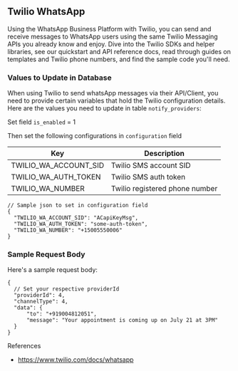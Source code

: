 ## Twilio WhatsApp

Using the WhatsApp Business Platform with Twilio, you can send and receive messages to WhatsApp users using the same Twilio Messaging APIs you already know and enjoy. Dive into the Twilio SDKs and helper libraries, see our quickstart and API reference docs, read through guides on templates and Twilio phone numbers, and find the sample code you'll need.

### Values to Update in Database

When using Twilio to send whatsApp messages via their API/Client, you need to provide certain variables that hold the Twilio configuration details. Here are the values you need to update in table `notify_providers`:

Set field `is_enabled` = 1

Then set the following configurations in `configuration` field

| Key             | Description     |
|-----------------|-----------------|
| TWILIO_WA_ACCOUNT_SID   | Twilio SMS account SID |
| TWILIO_WA_AUTH_TOKEN    | Twilio SMS auth token |
| TWILIO_WA_NUMBER        | Twilio registered phone number |

```jsonc
// Sample json to set in configuration field
{
  "TWILIO_WA_ACCOUNT_SID": "ACapiKeyMsg",
  "TWILIO_WA_AUTH_TOKEN": "some-auth-token",
  "TWILIO_WA_NUMBER": "+15005550006"
}
```

### Sample Request Body

Here's a sample request body:

```jsonc
{
  // Set your respective providerId
  "providerId": 4,
  "channelType": 4,
  "data": {
      "to": "+919004812051",
      "message": "Your appointment is coming up on July 21 at 3PM"
  }
}
```

References
- https://www.twilio.com/docs/whatsapp